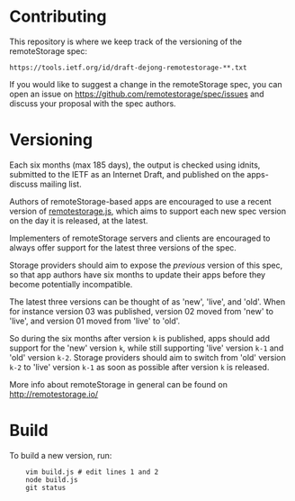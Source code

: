 # Contributing

This repository is where we keep track of the versioning of the remoteStorage spec:

    https://tools.ietf.org/id/draft-dejong-remotestorage-**.txt

If you would like to suggest a change in the remoteStorage spec, you can open an issue
on https://github.com/remotestorage/spec/issues and discuss your proposal with the spec
authors.

# Versioning

Each six months (max 185 days), the output is checked using idnits, submitted to the IETF
as an Internet Draft, and published on the apps-discuss mailing list.

Authors of remoteStorage-based apps are encouraged to use a recent version of
[remotestorage.js](https://github.com/remotestorage/remotestorage.js), which aims to
support each new spec version on the day it is released, at the latest.

Implementers of remoteStorage servers and clients are encouraged to always offer support
for the latest three versions of the spec.

Storage providers should aim to expose the *previous* version of this spec, so that app
authors have six months to update their apps before they become potentially incompatible.

The latest three versions can be thought of as 'new', 'live', and 'old'. When for instance
version 03 was published, version 02 moved from 'new' to 'live', and version 01 moved from
'live' to 'old'.

So during the six months after version `k` is published, apps should add support for the 'new'
version `k`, while still supporting 'live' version `k-1` and 'old' version `k-2`.
Storage providers should aim to switch from 'old' version `k-2` to 'live' version `k-1` as soon
as possible after version `k` is released.

More info about remoteStorage in general can be found on http://remotestorage.io/


# Build

To build a new version, run:

````
    vim build.js # edit lines 1 and 2
    node build.js
    git status
````

